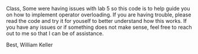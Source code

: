 Class,
    Some were having issues with lab 5 so this code is to help guide
    you on how to implement operator overloading. If you are having trouble, please read the code and try it for youself to better understand how this works. If you have any issues or if something does not make sense, feel free to reach out to me so that I can be of assistance.

Best,
William Keller